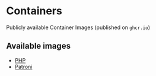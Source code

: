 # Containers

Publicly available Container Images (published on `ghcr.io`)

## Available images

* [PHP](./php/README.md)
* [Patroni](./patroni/README.md)
